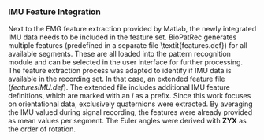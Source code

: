 ### IMU Feature Integration

Next to the EMG feature extraction provided by Matlab, the newly integrated IMU data needs to be included in the feature set. 
BioPatRec generates multiple features (predefined in a separate file \textit{features.def}) for all available segments. 
These are all loaded into the pattern recognition module and can be selected in the user interface for further processing. 
The feature extraction process was adapted to identify if IMU data is available in the recording set. In that case, an extended feature file (_featuresIMU.def_). 
The extended file includes additional IMU feature definitions, which are marked with an _i_ as a prefix. 
Since this work focuses on orientational data, exclusively quaternions were extracted. 
By averaging the IMU valued during signal recording, the features were already provided as mean values per segment. 
The Euler angles were derived with **ZYX** as the order of rotation.
